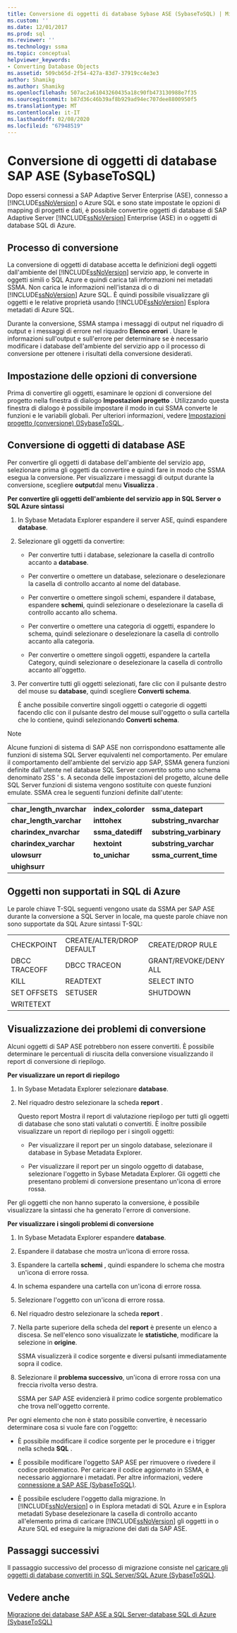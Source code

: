 ```yaml
---
title: Conversione di oggetti di database Sybase ASE (SybaseToSQL) | Microsoft Docs
ms.custom: ''
ms.date: 12/01/2017
ms.prod: sql
ms.reviewer: ''
ms.technology: ssma
ms.topic: conceptual
helpviewer_keywords:
- Converting Database Objects
ms.assetid: 509cb65d-2f54-427a-83d7-37919cc4e3e3
author: Shamikg
ms.author: Shamikg
ms.openlocfilehash: 507ac2a61043260435a18c90fb473130988e7f35
ms.sourcegitcommit: b87d36c46b39af8b929ad94ec707dee8800950f5
ms.translationtype: MT
ms.contentlocale: it-IT
ms.lasthandoff: 02/08/2020
ms.locfileid: "67948519"
---
```

# <a name="converting-sap-ase-database-objects-sybasetosql"></a>Conversione di oggetti di database SAP ASE (SybaseToSQL)
Dopo essersi connessi a SAP Adaptive Server Enterprise (ASE), connesso a [!INCLUDE[ssNoVersion](../../includes/ssnoversion-md.md)] o Azure SQL e sono state impostate le opzioni di mapping di progetti e dati, è possibile convertire oggetti di database di SAP Adaptive Server [!INCLUDE[ssNoVersion](../../includes/ssnoversion-md.md)] Enterprise (ASE) in o oggetti di database SQL di Azure.  
  
## <a name="the-conversion-process"></a>Processo di conversione  
La conversione di oggetti di database accetta le definizioni degli oggetti dall'ambiente del [!INCLUDE[ssNoVersion](../../includes/ssnoversion-md.md)] servizio app, le converte in oggetti simili o SQL Azure e quindi carica tali informazioni nei metadati SSMA. Non carica le informazioni nell'istanza di o di [!INCLUDE[ssNoVersion](../../includes/ssnoversion-md.md)] Azure SQL. È quindi possibile visualizzare gli oggetti e le relative proprietà usando [!INCLUDE[ssNoVersion](../../includes/ssnoversion-md.md)] Esplora metadati di Azure SQL.
  
Durante la conversione, SSMA stampa i messaggi di output nel riquadro di output e i messaggi di errore nel riquadro **Elenco errori** . Usare le informazioni sull'output e sull'errore per determinare se è necessario modificare i database dell'ambiente del servizio app o il processo di conversione per ottenere i risultati della conversione desiderati.  
  
## <a name="setting-conversion-options"></a>Impostazione delle opzioni di conversione  
Prima di convertire gli oggetti, esaminare le opzioni di conversione del progetto nella finestra di dialogo **Impostazioni progetto** . Utilizzando questa finestra di dialogo è possibile impostare il modo in cui SSMA converte le funzioni e le variabili globali. Per ulteriori informazioni, vedere [Impostazioni progetto &#40;conversione&#41; &#40;&#41;SybaseToSQL ](../../ssma/sybase/project-settings-conversion-sybasetosql.md).  
  
## <a name="converting-ase-database-objects"></a>Conversione di oggetti di database ASE  
Per convertire gli oggetti di database dell'ambiente del servizio app, selezionare prima gli oggetti da convertire e quindi fare in modo che SSMA esegua la conversione. Per visualizzare i messaggi di output durante la conversione, scegliere **output**dal menu **Visualizza** .  
  
**Per convertire gli oggetti dell'ambiente del servizio app in SQL Server o SQL Azure sintassi**  
  
1.  In Sybase Metadata Explorer espandere il server ASE, quindi espandere **database**.  
  
2.  Selezionare gli oggetti da convertire:  
  
    -   Per convertire tutti i database, selezionare la casella di controllo accanto a **database**.  
  
    -   Per convertire o omettere un database, selezionare o deselezionare la casella di controllo accanto al nome del database.  
  
    -   Per convertire o omettere singoli schemi, espandere il database, espandere **schemi**, quindi selezionare o deselezionare la casella di controllo accanto allo schema.  
  
    -   Per convertire o omettere una categoria di oggetti, espandere lo schema, quindi selezionare o deselezionare la casella di controllo accanto alla categoria.  
  
    -   Per convertire o omettere singoli oggetti, espandere la cartella Category, quindi selezionare o deselezionare la casella di controllo accanto all'oggetto.  
  
3.  Per convertire tutti gli oggetti selezionati, fare clic con il pulsante destro del mouse su **database**, quindi scegliere **Converti schema**.  
  
    È anche possibile convertire singoli oggetti o categorie di oggetti facendo clic con il pulsante destro del mouse sull'oggetto o sulla cartella che lo contiene, quindi selezionando **Converti schema**.  
  
> [!NOTE]  
> Alcune funzioni di sistema di SAP ASE non corrispondono esattamente alle funzioni di sistema SQL Server equivalenti nel comportamento. Per emulare il comportamento dell'ambiente del servizio app SAP, SSMA genera funzioni definite dall'utente nel database SQL Server convertito sotto uno schema denominato 2SS ' s. A seconda delle impostazioni del progetto, alcune delle SQL Server funzioni di sistema vengono sostituite con queste funzioni emulate. SSMA crea le seguenti funzioni definite dall'utente:  
  
||||  
|-|-|-|  
|**char_length_nvarchar**|**index_colorder**|**ssma_datepart**|  
|**char_length_varchar**|**inttohex**|**substring_nvarchar**|  
|**charindex_nvarchar**|**ssma_datediff**|**substring_varbinary**|  
|**charindex_varchar**|**hextoint**|**substring_varchar**|  
|**ulowsurr**|**to_unichar**|**ssma_current_time**|  
|**uhighsurr**|||  
  
## <a name="objects-not-supported-in-azure-sql"></a>Oggetti non supportati in SQL di Azure  
Le parole chiave T-SQL seguenti vengono usate da SSMA per SAP ASE durante la conversione a SQL Server in locale, ma queste parole chiave non sono supportate da SQL Azure sintassi T-SQL:  
  
||||  
|-|-|-|  
|CHECKPOINT|CREATE/ALTER/DROP DEFAULT|CREATE/DROP RULE|  
|DBCC TRACEOFF|DBCC TRACEON|GRANT/REVOKE/DENY ALL|  
|KILL|READTEXT|SELECT INTO|  
|SET OFFSETS|SETUSER|SHUTDOWN|  
|WRITETEXT|||  
  
## <a name="viewing-conversion-problems"></a>Visualizzazione dei problemi di conversione  
Alcuni oggetti di SAP ASE potrebbero non essere convertiti. È possibile determinare le percentuali di riuscita della conversione visualizzando il report di conversione di riepilogo.  
  
**Per visualizzare un report di riepilogo**  
  
1.  In Sybase Metadata Explorer selezionare **database**.  
  
2.  Nel riquadro destro selezionare la scheda **report** .  
  
    Questo report Mostra il report di valutazione riepilogo per tutti gli oggetti di database che sono stati valutati o convertiti. È inoltre possibile visualizzare un report di riepilogo per i singoli oggetti:  
  
    -   Per visualizzare il report per un singolo database, selezionare il database in Sybase Metadata Explorer.  
  
    -   Per visualizzare il report per un singolo oggetto di database, selezionare l'oggetto in Sybase Metadata Explorer. Gli oggetti che presentano problemi di conversione presentano un'icona di errore rossa.  
  
Per gli oggetti che non hanno superato la conversione, è possibile visualizzare la sintassi che ha generato l'errore di conversione.  
  
**Per visualizzare i singoli problemi di conversione**  
  
1.  In Sybase Metadata Explorer espandere **database**.  
  
2.  Espandere il database che mostra un'icona di errore rossa.  
  
3.  Espandere la cartella **schemi** , quindi espandere lo schema che mostra un'icona di errore rossa.  
  
4.  In schema espandere una cartella con un'icona di errore rossa.  
  
5.  Selezionare l'oggetto con un'icona di errore rossa.  
  
6.  Nel riquadro destro selezionare la scheda **report** .  
  
7.  Nella parte superiore della scheda del **report** è presente un elenco a discesa. Se nell'elenco sono visualizzate le **statistiche**, modificare la selezione in **origine**.  
  
    SSMA visualizzerà il codice sorgente e diversi pulsanti immediatamente sopra il codice.  
  
8.  Selezionare il **problema successivo**, un'icona di errore rossa con una freccia rivolta verso destra.  
  
    SSMA per SAP ASE evidenzierà il primo codice sorgente problematico che trova nell'oggetto corrente.  
  
Per ogni elemento che non è stato possibile convertire, è necessario determinare cosa si vuole fare con l'oggetto:  
  
-   È possibile modificare il codice sorgente per le procedure e i trigger nella scheda **SQL** .  
  
-   È possibile modificare l'oggetto SAP ASE per rimuovere o rivedere il codice problematico. Per caricare il codice aggiornato in SSMA, è necessario aggiornare i metadati. Per altre informazioni, vedere [connessione a SAP ASE &#40;SybaseToSQL&#41;](../../ssma/sybase/connecting-to-sybase-ase-sybasetosql.md).  
  
-   È possibile escludere l'oggetto dalla migrazione. In [!INCLUDE[ssNoVersion](../../includes/ssnoversion-md.md)] o in Esplora metadati di SQL Azure e in Esplora metadati Sybase deselezionare la casella di controllo accanto all'elemento prima di caricare [!INCLUDE[ssNoVersion](../../includes/ssnoversion-md.md)] gli oggetti in o Azure SQL ed eseguire la migrazione dei dati da SAP ASE.  
  
## <a name="next-steps"></a>Passaggi successivi  
Il passaggio successivo del processo di migrazione consiste nel [caricare gli oggetti di database convertiti in SQL Server/SQL Azure (SybaseToSQL)](https://msdn.microsoft.com/4c59256f-99a8-4351-9559-a455813dbd06).  
  
## <a name="see-also"></a>Vedere anche  
[Migrazione dei database SAP ASE a SQL Server-database SQL di Azure &#40;SybaseToSQL&#41;](../../ssma/sybase/migrating-sybase-ase-databases-to-sql-server-azure-sql-db-sybasetosql.md)  
  
